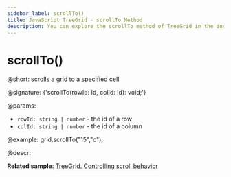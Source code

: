 ```yaml
---
sidebar_label: scrollTo()
title: JavaScript TreeGrid - scrollTo Method 
description: You can explore the scrollTo method of TreeGrid in the documentation of the DHTMLX JavaScript UI library. Browse developer guides and API reference, try out code examples and live demos, and download a free 30-day evaluation version of DHTMLX Suite.
---
```


# scrollTo()

@short: scrolls a grid to a specified cell

@signature: {'scrollTo(rowId: Id, colId: Id): void;'}

@params:
- `rowId: string | number` - the id of a row
- `colId: string | number` - the id of a column

@example:
grid.scrollTo("15","c");

@descr:

**Related sample**: [TreeGrid. Controlling scroll behavior](https://snippet.dhtmlx.com/kxytdnvi)

[comment]: # (@related: treegrid/usage.md#controlling-scroll-behavior)

[comment]: # (@relatedapi: treegrid/api/treegrid_scroll_method.md treegrid/api/treegrid_getscrollstate_method.md)
